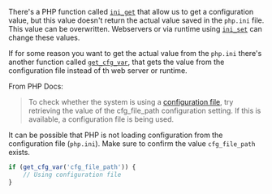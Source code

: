 There's a PHP function called [`ini_get`](http://php.net/manual/en/function.ini-get.php) that allow us to get a configuration value, but this value doesn't return the actual value saved in the `php.ini` file. This value can be overwritten. Webservers or via runtime using [`ini_set`](http://php.net/manual/en/function.ini-get.php) can change these values.

If for some reason you want to get the actual value from the `php.ini` there's another function called [`get_cfg_var`](http://php.net/manual/en/function.get-cfg-var.php), that gets the value from the configuration file instead of th web server or runtime.

From PHP Docs:

> To check whether the system is using a [configuration file](http://php.net/manual/en/configuration.file.php), try retrieving the value of the cfg_file_path configuration setting. If this is available, a configuration file is being used.

It can be possible that PHP is not loading configuration from the configuration file (`php.ini`). Make sure to confirm the value `cfg_file_path` exists.

```php
if (get_cfg_var('cfg_file_path')) {
    // Using configuration file
}
```